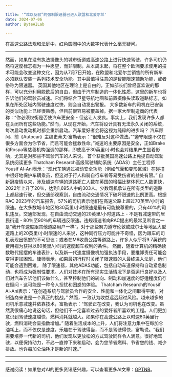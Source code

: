 ```yaml
---

title: '“难以反驳”的强制限速器已进入欧盟和北爱尔兰'
date: 2024-07-06
author: ByteAILab

---
```


在高速公路法规和法庭中，红色圆圈中的大数字代表什么毫无疑问。

---
然而，如果在没有执法摄像头的城市街道或高速公路上进行快速驾驶，许多司机仍然将速度标志视为一种愿望，而非限制。从本周末起，将在整个欧洲要求使用的技术可能会改变这种文化，因为从7月7日开始，在欧盟和北爱尔兰销售的所有新车必须默认安装一系列技术安全功能。其中最值得注意的是智能限速辅助功能，或者俗称为限速器。 英国其他地区在理论上是自由的，正如部长们曾经喜欢说的那样，可以充分利用脱欧后的自由，但由于汽车制造的一体化性质，这里的新车也将告诉他们的驾驶员减速。它们将结合卫星导航地图和前置摄像头读取道路标志，如果在所处区域内驾驶速度过快，则会自动发出警报。 大多数新车的司机在已安装的类似功能上已经很熟悉，但目前很容易被覆盖掉。据一家大型制造商的代表称：“你必须权衡是否使汽车更安全 - 但这让人发疯。事实上，我们发现许多人都在关闭所有这些功能。”然而，从现在开始，汽车将设计具有无法永久关闭的系统，每次启动发动机时都会重新启动。汽车爱好者会将这视为纯粹的进步吗？ 汽车顾问、前《Autocar》主编史蒂夫·富勒表示：“很难反对这种做法。”“遵守限速不仅在很多方面会为你节省，而且可能会拯救性命。”减速的主要原因是安全，正如Brake和Rospa等慈善机构强调的那样，即使高于30英里/小时也会对结果产生显着影响，尤其是对那些不驾驶汽车的人来说。 首个获批英国高速公路上免提自动驾驶系统阅读更多 Thatcham Research高级驾驶辅助系统（ADAS）主任工程师Yousif Al-Ani表示：“现代车辆通过被动安全功能（例如气囊和变形区域）在碰撞中很好地保护车辆乘员，但这对于行人和骑自行车者等易受伤者的益处有限。” 自新冠疫情以来，涉及超速车辆的道路死亡人数在英国的增幅比整体死亡人数更快，2022年上升了20％，达到1,695人中的303人。少数司机承认在所有类型的道路上都超速行驶，但交通部观察到，自由流动交通情况下破坏限速的比例更高。根据RAC 2023年的汽车报告，57%的司机表示他们在高速公路上超过70英里/小时的限速。在大多数城市地区的30英里/小时限速是最有可能被尊重的，只有40%的司机违反。交通部发现，在自由流动交通的20英里/小时道路上 - 不是有减速带的居民街道 - 80％至90％的车辆违反限速。违规超速者向RAC提出的最常见断言之一是“我开车速度跟其他道路用户一样”。对于那些努力遵守伦敦或威尔士等地区大型道路上的20英里/小时限速的人来说，这种同行压力可能并不奇怪，因为跟车的司机表现出愤怒的不可思议；或者在M6收费公路等道路上，许多人似乎将9.7英镑的费用视为获得以80英里/小时的速度超车权利的条件。 然而，随着计算机的精确读数取代摇摆的车速表针，以及新一代速度摄像机加强执法手段，要推卸责任可能会变得更加困难。律师表示，如果最初行程时关闭了限速器的人最终进入法庭，他们可能会遇到困难。 除了限速器，其他ADAS功能，包括自动车道保持和自动紧急制动，也将成为强制性要求。人们对技术在所有现实生活情况下是否运行良好以及人们对汽车告诉他们该做什么，甚至控制他们的转向、制动和加速度的舒适程度仍存在疑问 - 这可能是一种令人担忧和困惑的体验。 Thatcham Research的Yousif Al-Ani表示：“在创造系统与驾驶员合作的安全、性能和一体化之间取得平衡，对制造商来说是一个真正的挑战。” 然而，一致认为收益远远超过风险。越来越多的司机乐意减速并依靠技术，富勒表示：“驾驶正在改变，我认为司机也在改变。虽然我很痛心地说这句话，但他们不一定喜欢过去的爱好者所喜欢的工程。人们更加意识到驾驶速度越快，燃料消耗就越大。如果你在高速公路上以时速80英里行驶，燃料消耗会呈指数增加。” 随着生活成本的上升，人们将注意力集中在每加仑油耗上，而不仅仅是速度，乐趣在于驾驶得当，而不是驾驶得快，富勒说。“我们需要培养一代新的司机，他们发现以更放松的方式驾驶同样令人满意。很好地驾驶，以便保持动力，不必一直停下来和启动，会为您节省燃料、节省您的钱、减少排放。也许每加仑油耗才是新的时速。”


---
---
感谢阅读！如果您对AI的更多资讯感兴趣，可以查看更多AI文章：[GPTNB](https://gptnb.com)。